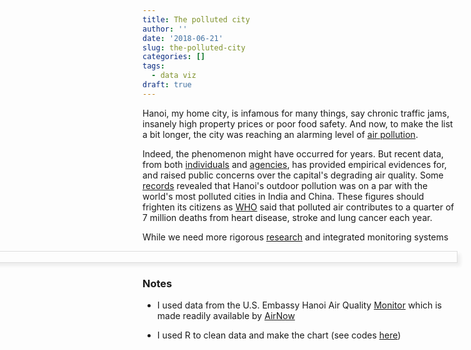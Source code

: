 ```yaml
---
title: The polluted city
author: ''
date: '2018-06-21'
slug: the-polluted-city
categories: []
tags:
  - data viz
draft: true
---
```


<style>

img {
    max-width: 1800px;
    display: block;
    margin-left: -500px;
    margin-right: 0px;
    position: relative;
    border: 1px solid #ddd;
    box-shadow: 5px 5px 5px #eee;
}

</style>

Hanoi, my home city, is infamous for many things, say chronic traffic jams,
insanely high property prices or poor food safety. And now, to make the list a
bit longer, the city was reaching an alarming level of [air
pollution](https://e.vnexpress.net/news/insight/air-pollution-in-hanoi-reaches-alarming-levels-3364977.html).

Indeed, the phenomenon might have occurred for years. But recent data, from both
[individuals](http://www.aqivn.org/vi/) and
[agencies](https://vn.usembassy.gov/air-quality-monitor/), has provided
empirical evidences for, and raised public concerns over the capital's degrading
air quality. Some
[records](https://saigoneer.com/saigon-health/8196-hanoi-s-air-quality-ranked-second-worst-in-the-world-yesterday)
revealed that Hanoi's outdoor pollution was on a par with the world's most
polluted cities in India and China. These figures should frighten its citizens
as
[WHO](https://www.weforum.org/agenda/2018/05/these-are-the-worlds-most-polluted-cities)
said that polluted air contributes to a quarter of 7 million deaths from heart
disease, stroke and lung cancer each year.

While we need more rigorous
[research](http://tapchi.vnu.edu.vn/upload/2014/04/1306/1%2Epdf) and integrated
monitoring systems

![air-quality](/post/img/2018-06-21-the-polluted-city/the-polluted-city.png)

### Notes

* I used data from the U.S. Embassy Hanoi Air Quality
  [Monitor](https://vn.usembassy.gov/air-quality-monitor/) which is made readily
  available by
  [AirNow](https://airnow.gov/index.cfm?action=airnow.global_summary#Vietnam$Hanoi)

* I used R to clean data and make the chart (see codes
  [here](https://github.com/chuvanan/data_projects/tree/master/datatalk-meetup/meetup-02))
